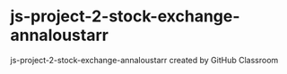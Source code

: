 # js-project-2-stock-exchange-annaloustarr
js-project-2-stock-exchange-annaloustarr created by GitHub Classroom
